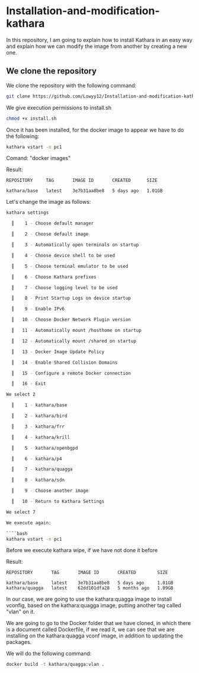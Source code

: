 # Installation-and-modification-kathara
In this repository, I am going to explain how to install Kathara in an easy way and explain how we can modify the image from another by creating a new one.

## We clone the repository

We clone the repository with the following command:

````bash
git clone https://github.com/Lowyy12/Installation-and-modification-kathar
````

We give execution permissions to install.sh

````bash
chmod +x install.sh
````

Once it has been installed, for the docker image to appear we have to do the following:

````bash
kathara vstart -n pc1
````
Comand: "docker images"

Result:
````
REPOSITORY     TAG       IMAGE ID       CREATED      SIZE

kathara/base   latest    3e7b31aa8be8   5 days ago   1.01GB
````
Let's change the image as follows:

````bash
kathara settings

  ║    1 - Choose default manager                                           ║

  ║    2 - Choose default image                                             ║

  ║    3 - Automatically open terminals on startup                          ║

  ║    4 - Choose device shell to be used                                   ║

  ║    5 - Choose terminal emulator to be used                              ║

  ║    6 - Choose Kathara prefixes                                          ║

  ║    7 - Choose logging level to be used                                  ║

  ║    8 - Print Startup Logs on device startup                             ║

  ║    9 - Enable IPv6                                                      ║

  ║   10 - Choose Docker Network Plugin version                             ║

  ║   11 - Automatically mount /hosthome on startup                         ║

  ║   12 - Automatically mount /shared on startup                           ║

  ║   13 - Docker Image Update Policy                                       ║

  ║   14 - Enable Shared Collision Domains                                  ║

  ║   15 - Configure a remote Docker connection                             ║

  ║   16 - Exit                                                             ║

We select 2

  ║    1 - kathara/base                                                     ║

  ║    2 - kathara/bird                                                     ║

  ║    3 - kathara/frr                                                      ║

  ║    4 - kathara/krill                                                    ║

  ║    5 - kathara/openbgpd                                                 ║

  ║    6 - kathara/p4                                                       ║

  ║    7 - kathara/quagga                                                   ║

  ║    8 - kathara/sdn                                                      ║

  ║    9 - Choose another image                                             ║

  ║   10 - Return to Kathara Settings                                       ║

We select 7

We execute again:

````bash
kathara vstart -n pc1
````

Before we execute kathara wipe, if we have not done it before

Result:
````
REPOSITORY       TAG       IMAGE ID       CREATED        SIZE

kathara/base     latest    3e7b31aa8be8   5 days ago     1.01GB
kathara/quagga   latest    62dd101dfa28   5 months ago   1.09GB
````
In our case, we are going 
to use the kathara:quagga image to install vconfig, based on the kathara:quagga image, 
putting another tag called "vlan" on it.

We are going to go to the Docker folder that we have cloned, in which there is a document called Dockerfile, if we read it, we can see that we are installing on the kathara:quagga vconf image, in addition to updating the packages.

We will do the following command:

````bash
docker build -t kathara/quagga:vlan .
````

